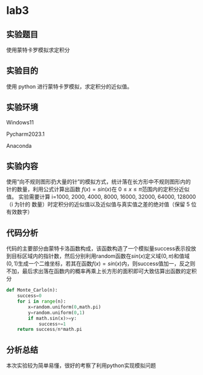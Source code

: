 # lab3 

## 实验题目

使用蒙特卡罗模拟求定积分

## 实验目的

使用 python 进行蒙特卡罗模拟，求定积分的近似值。

## 实验环境

Windows11

Pycharm2023.1

Anaconda

## 实验内容

使用“向不规则图形扔大量的针”的模拟方式，统计落在长方形中不规则图形内的 针的数量，利用公式计算出函数 $f(x)=sin(x)$在 $0≤x≤\pi$范围内的定积分近似值。 实验需要计算 i=1000, 2000, 4000, 8000, 16000, 32000, 64000, 128000（i 为针的 数量）时定积分的近似值以及近似值与真实值之差的绝对值（保留 5 位有效数字）

## 代码分析

代码的主要部分由蒙特卡洛函数构成，该函数构造了一个模拟量success表示投放到目标区域内的指针数，然后分别利用random函数在$sin(x)$定义域$(0,\pi)$和值域$(0,1)$生成一个二维坐标，若其在函数$f(x)=sin(x)$内，则success值加一，反之则不加，最后求出落在函数内的概率再乘上长方形的面积即可大致估算出函数的定积分

```python
def Monte_Carlo(n):
    success=0
    for i in range(n):
        x=random.uniform(0,math.pi)
        y=random.uniform(0,1)
        if math.sin(x)>=y:
            success+=1
    return success/n*math.pi
```

## 分析总结

本次实验较为简单易懂，很好的考察了利用python实现模拟问题